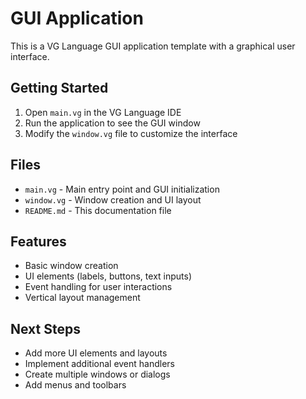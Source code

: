 # GUI Application

This is a VG Language GUI application template with a graphical user interface.

## Getting Started

1. Open `main.vg` in the VG Language IDE
2. Run the application to see the GUI window
3. Modify the `window.vg` file to customize the interface

## Files

- `main.vg` - Main entry point and GUI initialization
- `window.vg` - Window creation and UI layout
- `README.md` - This documentation file

## Features

- Basic window creation
- UI elements (labels, buttons, text inputs)
- Event handling for user interactions
- Vertical layout management

## Next Steps

- Add more UI elements and layouts
- Implement additional event handlers
- Create multiple windows or dialogs
- Add menus and toolbars
